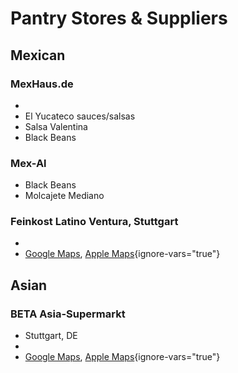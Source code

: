 # Pantry Stores & Suppliers

## Mexican

<secondary-label ref="mx"/>

### MexHaus.de

[](https://www.mexhaus.de)

- [](Tajin.md)
- El Yucateco sauces/salsas
- Salsa Valentina
- Black Beans <!-- https://www.mexhaus.de/lebensmittel/mexikanische-bohnen/frijoles-schwarze-bohnen-getrocknet-verde-valle-1-kg-mhd-30-sep-2025-->

### Mex-Al

[](https://www.mex-al.de)

- Black Beans<!-- https://www.mex-al.de/de/food/grundzutaten/280/black-turtle-beans-schwarze-bohnen-trocken-1kg-beutel -->
- Molcajete Mediano<!-- https://www.mex-al.de/de/zubehoer/geschirr/161/molcajete-mediano-aus-kunststoff-zum-servieren-von-sossen-bis-200ml-oe13cm-h-7cm?number=600716 -->

### Feinkost Latino Ventura, Stuttgart

- [](https://feinkostlatinoventura.de/)
- [Google Maps](https://maps.app.goo.gl/YzLCbaPZPniShbGo8), [Apple Maps](https://maps.apple.com/?address=K%C3%B6nigstra%C3%9Fe%2020,%2070173%20Stuttgart,%20Germany&auid=13925846990395406637&ll=48.780027,9.179479&lsp=9902&q=Latino%20Ventura){ignore-vars="true"}

## Asian

<secondary-label ref="cn"/>

### BETA Asia-Supermarkt
 
- Stuttgart, DE
- [](https://www.beta-asia-supermarkt.de/)
- [Google Maps](https://maps.app.goo.gl/UWRjubpoY1wXwKBL7), [Apple Maps](https://maps.apple.com/?address=Hedelfinger%20Stra%C3%9Fe%2055,%20Wangen,%2070327%20Stuttgart,%20Germany&auid=10941247355514387052&ll=48.767836,9.248717&lsp=9902&q=Beta%20Asia-Supermarkt){ignore-vars="true"}
